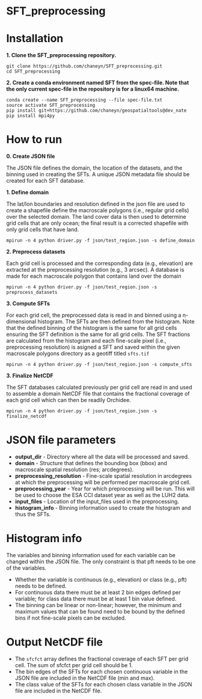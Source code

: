 # SFT_preprocessing

# Installation

**1. Clone the SFT_preprocessing repository.**

```
git clone https://github.com/chaneyn/SFT_preprocessing.git
cd SFT_preprocessing
```

**2. Create a conda environment named SFT from the spec-file. Note that the only current spec-file in the repository is for a linux64 machine.** 

```
conda create --name SFT_preprocessing --file spec-file.txt
source activate SFT_preprocessing
pip install git+https://github.com/chaneyn/geospatialtools@dev_nate
pip install mpi4py
```

# How to run

**0. Create JSON file**

The JSON file defines the domain, the location of the datasets, and the binning used in creating the SFTs. A unique JSON metadata file should be created for each SFT database. 

**1. Define domain**

The lat/lon boundaries and resolution defined in the json file are used to create a shapefile define the macroscale polygons (i.e., regular grid cells) over the selected domain. The land cover data is then used to determine grid cells that are only ocean; the final result is a corrected shapefile with only grid cells that have land.

```
mpirun -n 4 python driver.py -f json/test_region.json -s define_domain
```

**2. Preprocess datasets**

Each grid cell is processed and the corresponding data (e.g., elevation) are extracted at the preprocessing resolution (e.g., 3 arcsec). A database is made for each macroscale polygon that contains land over the domain

```
mpirun -n 4 python driver.py -f json/test_region.json -s preprocess_datasets
```

**3. Compute SFTs**

For each grid cell, the preprocessed data is read in and binned using a n-dimensional histogram. The SFTs are then defined from the histogram. Note that the defined binning of the histogram is the same for all grid cells ensuring the SFT definition is the same for all grid cells. The SFT fractions are calculated from the histogram and each fine-scale pixel (i.e., preprocessing resolution) is asigned a SFT and saved within the given macroscale polygons directory as a geotiff titled `sfts.tif`

```
mpirun -n 4 python driver.py -f json/test_region.json -s compute_sfts
```

**3. Finalize NetCDF**

The SFT databases calculated previously per grid cell are read in and used to assemble a domain NetCDF file that contains the fractional coverage of each grid cell which can then be readily Orchidee. 

```
mpirun -n 4 python driver.py -f json/test_region.json -s finalize_netcdf
```

# JSON file parameters

* **output_dir** - Directory where all the data will be processed and saved.
* **domain** - Structure that defines the bounding box (bbox) and macroscale spatial resolution (res; arcdegrees).
* **preprocessing_resolution** - Fine-scale spatial resolution in arcdegrees at which the preprocessing will be performed per macroscale grid cell. 
* **preprocessing_year** - Year for which preprocessing will be run. This will be used to choose the ESA CCI dataset year as well as the LUH2 data. 
* **input_files** - Location of the input_files used in the preprocessing. 
* **histogram_info** - Binning information used to create the histogram and thus the SFTs. 

# Histogram info

The variables and binning information used for each variable can be changed within the JSON file. The only constraint is that pft needs to be one of the variables. 

* Whether the variable is continuous (e.g., elevation) or class (e.g., pft) needs to be defined.
* For continuous data there must be at least 2 bin edges defined per variable; for class data there must be at least 1 bin value defined. 
* The binning can be linear or non-linear; however, the minimum and maximum values that can be found need to be bound by the defined bins if not fine-scale pixels can be excluded. 

# Output NetCDF file

* The `sfcfct` array defines the fractional coverage of each SFT per grid cell. The sum of sfcfct per grid cell should be 1. 
* The bin edges of the SFTs for each chosen continuous variable in the JSON file are included in the NetCDF file (min and max).
* The class value of the SFTs for each chosen class variable in the JSON file are included in the NetCDF file. 
